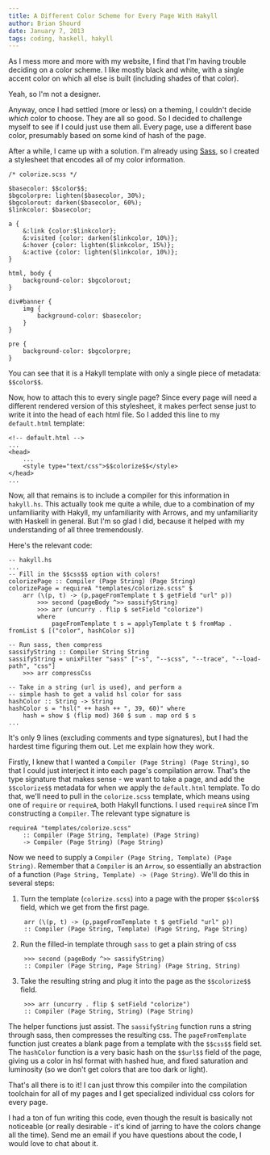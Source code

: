 ```yaml
---
title: A Different Color Scheme for Every Page With Hakyll
author: Brian Shourd
date: January 7, 2013
tags: coding, haskell, hakyll
---
```


As I mess more and more with my website, I find that I'm having trouble
deciding on a color scheme. I like mostly black and white, with a single
accent color on which all else is built (including shades of that
color).

Yeah, so I'm not a designer.

Anyway, once I had settled (more or less) on a theming, I couldn't
decide *which* color to choose. They are all so good. So I decided to
challenge myself to see if I could just use them all. Every page, use a
different base color, presumably based on some kind of hash of the page.

After a while, I came up with a solution. I'm already using
[Sass](http://www.sass-lang.com), so I created a stylesheet that encodes
all of my color information.

~~~{.css}
/* colorize.scss */

$basecolor: $$color$$;
$bgcolorpre: lighten($basecolor, 30%);
$bgcolorout: darken($basecolor, 60%);
$linkcolor: $basecolor;

a {
    &:link {color:$linkcolor};
    &:visited {color: darken($linkcolor, 10%)};
    &:hover {color: lighten($linkcolor, 15%)};
    &:active {color: lighten($linkcolor, 10%)};
}

html, body {
    background-color: $bgcolorout;
}

div#banner {
    img {
        background-color: $basecolor;
    }
}

pre {
    background-color: $bgcolorpre;
}
~~~

You can see that it is a Hakyll template with only a single piece of
metadata: `$$color$$`.

Now, how to attach this to every single page? Since every page will need
a different rendered version of this stylesheet, it makes perfect sense
just to write it into the head of each html file. So I added this line
to my `default.html` template:

~~~{.html}
<!-- default.html -->
...
<head>
    ...
    <style type="text/css">$$colorize$$</style>
</head>
...
~~~

Now, all that remains is to include a compiler for this information in
`hakyll.hs`. This actually took me quite a while, due to a combination
of my unfamiliarity with Hakyll, my unfamiliarity with Arrows, and my
unfamiliarity with Haskell in general. But I'm so glad I did, because
it helped with my understanding of all three tremendously.

Here's the relevant code:

~~~{.haskell}
-- hakyll.hs
...
-- Fill in the $$css$$ option with colors!
colorizePage :: Compiler (Page String) (Page String)
colorizePage = requireA "templates/colorize.scss" $
    arr (\(p, t) -> (p,pageFromTemplate t $ getField "url" p))
        >>> second (pageBody ^>> sassifyString)
        >>> arr (uncurry . flip $ setField "colorize")
        where
            pageFromTemplate t s = applyTemplate t $ fromMap . fromList $ [("color", hashColor s)]

-- Run sass, then compress
sassifyString :: Compiler String String
sassifyString = unixFilter "sass" ["-s", "--scss", "--trace", "--load-path", "css"]
    >>> arr compressCss

-- Take in a string (url is used), and perform a
-- simple hash to get a valid hsl color for sass
hashColor :: String -> String
hashColor s = "hsl(" ++ hash ++ ", 39, 60)" where
    hash = show $ (flip mod) 360 $ sum . map ord $ s
...
~~~

It's only 9 lines (excluding comments and type signatures), but I had
the hardest time figuring them out. Let me explain how they work.

Firstly, I knew that I wanted a `Compiler (Page String) (Page String)`,
so that I could just interject it into each page's compilation arrow.
That's the type signature that makes sense - we want to take a page, and
add the `$$colorize$$` metadata for when we apply the `default.html`
template. To do that, we'll need to pull in the `colorize.scss`
template, which means using one of `require` or `requireA`, both Hakyll
functions. I used `requireA` since I'm constructing a `Compiler`. The
relevant type signature is

    requireA "templates/colorize.scss" 
        :: Compiler (Page String, Template) (Page String)
        -> Compiler (Page String) (Page String)

Now we need to supply a `Compiler (Page String, Template) (Page
String)`. Remember that a `Compiler` is an `Arrow`, so essentially an
abstraction of a function `(Page String, Template) -> (Page String)`.
We'll do this in several steps:

1. Turn the template (`colorize.scss`) into a page with the proper `$$color$$`
   field, which we get from the first page.

        arr (\(p, t) -> (p,pageFromTemplate t $ getField "url" p))
        :: Compiler (Page String, Template) (Page String, Page String)

2. Run the filled-in template through `sass` to get a plain string of
   css

        >>> second (pageBody ^>> sassifyString)
        :: Compiler (Page String, Page String) (Page String, String)

3. Take the resulting string and plug it into the page as the
   `$$colorize$$` field.

        >>> arr (uncurry . flip $ setField "colorize")
        :: Compiler (Page String, String) (Page String)

The helper functions just assist. The `sassifyString` function runs a
string through sass, then compresses the resulting css. The
`pageFromTemplate` function just creates a blank page from a template
with the `$$css$$` field set. The `hashColor` function is a very basic
hash on the `$$url$$` field of the page, giving us a color in hsl format
with hashed hue, and fixed saturation and luminosity (so we don't get
colors that are too dark or light).

That's all there is to it! I can just throw this compiler into the
compilation toolchain for all of my pages and I get specialized
individual css colors for every page.

I had a ton of fun writing this code, even though the result is
basically not noticeable (or really desirable - it's kind of jarring to
have the colors change all the time). Send me an email if you have
questions about the code, I would love to chat about it.

